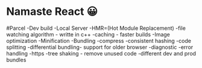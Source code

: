 # Namaste React 😀

#Parcel
-Dev build
-Local Server
-HMR=(Hot Module Replacement)
-file watching algorithm - writte in c++
-caching - faster builds
-Image optimization
-Minification
-Bundling
-compress
-consistent hashing
-code splitting
-differential bundling- support for older browser
-diagnostic
-error handling
-https
-tree shaking - remove unused code
-different dev and prod bundles
